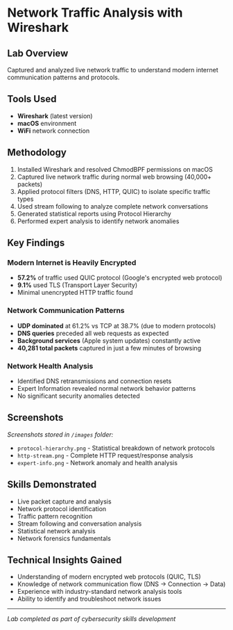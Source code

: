 # Network Traffic Analysis with Wireshark

## Lab Overview
Captured and analyzed live network traffic to understand modern internet communication patterns and protocols.

## Tools Used
- **Wireshark** (latest version)
- **macOS** environment  
- **WiFi** network connection

## Methodology
1. Installed Wireshark and resolved ChmodBPF permissions on macOS
2. Captured live network traffic during normal web browsing (40,000+ packets)
3. Applied protocol filters (DNS, HTTP, QUIC) to isolate specific traffic types
4. Used stream following to analyze complete network conversations
5. Generated statistical reports using Protocol Hierarchy
6. Performed expert analysis to identify network anomalies

## Key Findings

### Modern Internet is Heavily Encrypted
- **57.2%** of traffic used QUIC protocol (Google's encrypted web protocol)
- **9.1%** used TLS (Transport Layer Security) 
- Minimal unencrypted HTTP traffic found

### Network Communication Patterns
- **UDP dominated** at 61.2% vs TCP at 38.7% (due to modern protocols)
- **DNS queries** preceded all web requests as expected
- **Background services** (Apple system updates) constantly active
- **40,281 total packets** captured in just a few minutes of browsing

### Network Health Analysis
- Identified DNS retransmissions and connection resets
- Expert Information revealed normal network behavior patterns
- No significant security anomalies detected

## Screenshots
*Screenshots stored in `/images` folder:*
- `protocol-hierarchy.png` - Statistical breakdown of network protocols
- `http-stream.png` - Complete HTTP request/response analysis  
- `expert-info.png` - Network anomaly and health analysis

## Skills Demonstrated
- Live packet capture and analysis
- Network protocol identification
- Traffic pattern recognition
- Stream following and conversation analysis
- Statistical network analysis
- Network forensics fundamentals

## Technical Insights Gained
- Understanding of modern encrypted web protocols (QUIC, TLS)
- Knowledge of network communication flow (DNS → Connection → Data)
- Experience with industry-standard network analysis tools
- Ability to identify and troubleshoot network issues

---
*Lab completed as part of cybersecurity skills development*
